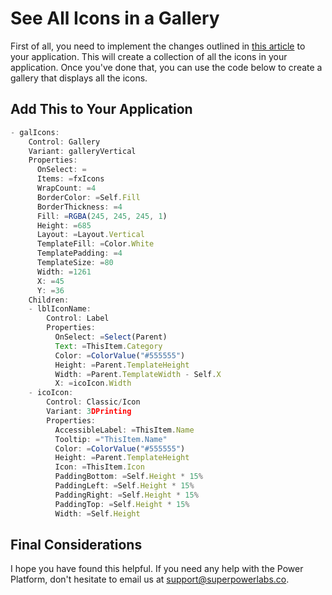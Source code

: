 # See All Icons in a Gallery

First of all, you need to implement the changes outlined in [this article](all-icons-in-gallery.md) to your application. This will create a collection of all the icons in your application. Once you've done that, you can use the code below to create a gallery that displays all the icons.

## Add This to Your Application

```JavaScript
- galIcons:
    Control: Gallery
    Variant: galleryVertical
    Properties:
      OnSelect: =
      Items: =fxIcons
      WrapCount: =4
      BorderColor: =Self.Fill
      BorderThickness: =4
      Fill: =RGBA(245, 245, 245, 1)
      Height: =685
      Layout: =Layout.Vertical
      TemplateFill: =Color.White
      TemplatePadding: =4
      TemplateSize: =80
      Width: =1261
      X: =45
      Y: =36
    Children:
    - lblIconName:
        Control: Label
        Properties:
          OnSelect: =Select(Parent)
          Text: =ThisItem.Category
          Color: =ColorValue("#555555")
          Height: =Parent.TemplateHeight
          Width: =Parent.TemplateWidth - Self.X
          X: =icoIcon.Width
    - icoIcon:
        Control: Classic/Icon
        Variant: 3DPrinting
        Properties:
          AccessibleLabel: =ThisItem.Name
          Tooltip: ="ThisItem.Name"
          Color: =ColorValue("#555555")
          Height: =Parent.TemplateHeight
          Icon: =ThisItem.Icon
          PaddingBottom: =Self.Height * 15%
          PaddingLeft: =Self.Height * 15%
          PaddingRight: =Self.Height * 15%
          PaddingTop: =Self.Height * 15%
          Width: =Self.Height
```

## Final Considerations

I hope you have found this helpful. If you need any help with the Power Platform, don't hesitate to email us at [support@superpowerlabs.co](support@superpowerlabs.co).
